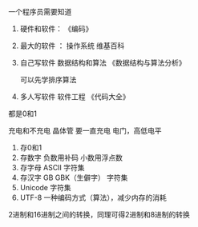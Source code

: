 一个程序员需要知道

1. 硬件和软件：    《编码》

2. 最大的软件 ：    操作系统        维基百科

3. 自己写软件            数据结构和算法     《数据结构与算法分析》

   可以先学排序算法

4. 多人写软件            软件工程      《代码大全》





都是0和1

充电和不充电       晶体管      要一直充电           电门，高低电平



1. 存0和1
2. 存数字      负数用补码     小数用浮点数        
3. 存字母         ASCII     字符集
4. 存汉字   GB    GBK（生僻字）   字符集
5. Unicode                字符集
6. UTF-8     一种编码方式（算法），减少内存的消耗



2进制和16进制之间的转换，同理可得2进制和8进制的转换



